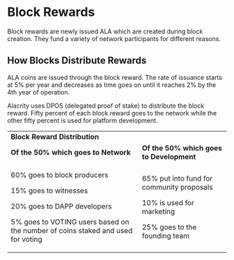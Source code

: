 # Block Rewards 
Block rewards are newly issued ALA which are created during block creation. They fund a variety of network participants for different reasons.

## How Blocks Distribute Rewards
ALA coins are issued through the block reward. The rate of issuance starts at 5% per year and decreases as time goes on until it reaches 2% by the 4th year of operation.

Alacrity uses DPOS (delegated proof of stake) to distribute the block reward. Fifty percent of each block reward goes to the network while the other fifty percent is used for platform development.

<table>
<tr>
<td colspan="2" ><strong>Block Reward Distribution</strong>
</td>
</tr>
<tr>
<td><strong>Of the 50% which goes to Network</strong>
</td>
<td><strong>Of the 50% which goes to Development</strong>
</td>
</tr>
<tr>
<td>
<p>
60% goes to block producers
<p>
15% goes to witnesses
<p>
20% goes to DAPP developers
<p>
5% goes to VOTING users based on the number of coins staked and used for voting
</td>
<td>
<p>
65% put into fund for community proposals
<p>
10% is used for marketing
<p>
25% goes to the founding team
</td>
</tr>
</table>